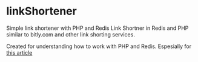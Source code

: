 # linkShortener
Simple link shortener with PHP and Redis
Link Shortner in Redis and PHP similar to bitly.com and other link shorting services.

Created for understanding how to work with PHP and Redis.
Espesially for [this article](http://pominchuk.com)
